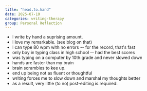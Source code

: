```yaml
---
title: "head.to.hand"
date: 2025-07-10
categories: writing-therapy
group: Personal Reflection
---
```


- I write by hand a suprising amount.
- I love my remarkable. (see blog on that)
- I can type 80 wpm with no errors -- for the record, that's fast
- only boy in typing class in high school -- had the best scores
- was typing on a computer by 10th grade and never slowed down
- hands are faster than my brain
- brain scrambles to kee up.
- end up being not as fluent or thoughtful
- writing forces me to slow down and marshal my thoughts better
- as a result, very little (to no) post-editing is required.

